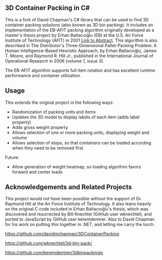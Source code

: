 ## 3D Container Packing in C#

This is a fork of David Chapman's C# library that can be used to find 3D container packing solutions (also known as 3D bin packing). It includes an implementation of the EB-AFIT packing algorithm originally developed as a master's thesis project by Erhan Baltacıoğlu (EB) at the U.S. Air Force Institute of Technology (AFIT) in 2001 [Link to Abstract](http://betterwaysystems.github.io/packer/reference/AirForceBinPacking.pdf). This algorithm is also described in The Distributor's Three-Dimensional Pallet-Packing Problem: A Human Intelligence-Based Heuristic Approach, by Erhan Baltacıoğlu, James T. Moore, and Raymond R. Hill Jr., published in the International Journal of Operational Research in 2006 (volume 1, issue 3).

The EB-AFIT algorithm supports full item rotation and has excellent runtime performance and container utilization.

## Usage

This extends the original project in the following ways:

* Randomization of packing units and items
* Updates the 3D model to display labels of each item (adds label property)
* Adds gross weight property
* Allows selection of one or more packing units, displaying weight and volume
* Allows selection of stops, so that containers can be loaded according when they need to be removed first

Future:

* Allow generation of weight heatmap, so loading algorthim favors forward and center loads

## Acknowledgements and Related Projects

This project would not have been possible without the support of Dr. Raymond Hill at the Air Force Institute of Technology. It also leans heavily on the original C code included in Erhan Baltacıoğlu's thesis, which was discovered and resurrected by Bill Knechtel (GitHub user wknechtel), and ported to JavaScript by GitHub user keremdemirer. Also to David Chapman for his work on putting this together in .NET, and letting me carry the torch.

https://github.com/davidmchapman/3DContainerPacking

https://github.com/wknechtel/3d-bin-pack/

https://github.com/keremdemirer/3dbinpackingjs
